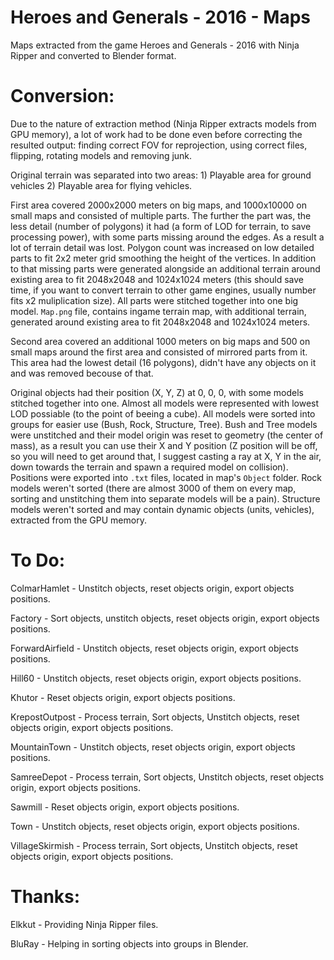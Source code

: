 # Heroes and Generals - 2016 - Maps
Maps extracted from the game Heroes and Generals - 2016 with Ninja Ripper and converted to Blender format.

# Conversion:
Due to the nature of extraction method (Ninja Ripper extracts models from GPU memory), a lot of work had to be done even before correcting the resulted output: finding correct FOV for reprojection, using correct files, flipping, rotating models and removing junk.

Original terrain was separated into two areas: 1) Playable area for ground vehicles 2) Playable area for flying vehicles.

First area covered 2000x2000 meters on big maps, and 1000x10000 on small maps and consisted of multiple parts. The further the part was, the less detail (number of polygons) it had (a form of LOD for terrain, to save processing power), with some parts missing around the edges. As a result a lot of terrain detail was lost. Polygon count was increased on low detailed parts to fit 2x2 meter grid smoothing the height of the vertices. In addition to that missing parts were generated alongside an additional terrain around existing area to fit 2048x2048 and 1024x1024 meters (this should save time, if you want to convert terrain to other game engines, usually number fits x2 muliplication size). All parts were stitched together into one big model. `Map.png` file, contains ingame terrain map, with additional terrain, generated around existing area to fit 2048x2048 and 1024x1024 meters.

Second area covered an additional 1000 meters on big maps and 500 on small maps around the first area and consisted of mirrored parts from it. This area had the lowest detail (16 polygons), didn't have any objects on it and was removed becouse of that.

Original objects had their position (X, Y, Z) at 0, 0, 0, with some models stitched together into one. Almost all models were represented with lowest LOD possiable (to the point of beeing a cube). All models were sorted into groups for easier use (Bush, Rock, Structure, Tree). Bush and Tree models were unstitched and their model origin was reset to geometry (the center of mass), as a result you can use their X and Y position (Z position will be off, so you will need to get around that, I suggest casting a ray at X, Y in the air, down towards the terrain and spawn a required model on collision). Positions were exported into `.txt` files, located in map's `Object` folder. Rock models weren't sorted (there are almost 3000 of them on every map, sorting and unstitching them into separate models will be a pain). Structure models weren't sorted and may contain dynamic objects (units, vehicles), extracted from the GPU memory.

# To Do:
ColmarHamlet - Unstitch objects, reset objects origin, export objects positions.

Factory - Sort objects, unstitch objects, reset objects origin, export objects positions.

ForwardAirfield - Unstitch objects, reset objects origin, export objects positions.

Hill60 - Unstitch objects, reset objects origin, export objects positions.

Khutor - Reset objects origin, export objects positions.

KrepostOutpost - Process terrain, Sort objects, Unstitch objects, reset objects origin, export objects positions.

MountainTown - Unstitch objects, reset objects origin, export objects positions.

SamreeDepot - Process terrain, Sort objects, Unstitch objects, reset objects origin, export objects positions.

Sawmill - Reset objects origin, export objects positions.

Town - Unstitch objects, reset objects origin, export objects positions.

VillageSkirmish - Process terrain, Sort objects, Unstitch objects, reset objects origin, export objects positions.

# Thanks:
Elkkut - Providing Ninja Ripper files.

BluRay - Helping in sorting objects into groups in Blender.
